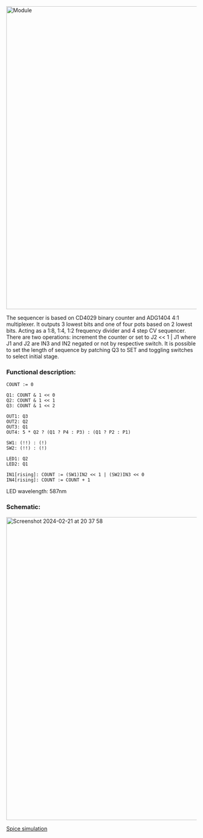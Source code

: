 <img width="800" alt="Module" src="https://github.com/P0ed/5Y-Mission/assets/5844101/9ac468b0-5209-44cd-90c3-2ca82e12e505">

The sequencer is based on CD4029 binary counter and ADG1404 4:1 multiplexer. It outputs 3 lowest bits and one of four pots based on 2 lowest bits. Acting as a 1:8, 1:4, 1:2 frequency divider and 4 step CV sequencer. There are two operations: increment the counter or set to J2 << 1 | J1 where J1 and J2 are IN3 and IN2 negated or not by respective switch. It is possible to set the length of sequence by patching Q3 to SET and toggling switches to select initial stage.

### Functional description:
```
COUNT := 0

Q1: COUNT & 1 << 0
Q2: COUNT & 1 << 1
Q3: COUNT & 1 << 2

OUT1: Q3
OUT2: Q2
OUT3: Q1
OUT4: 5 * Q2 ? (Q1 ? P4 : P3) : (Q1 ? P2 : P1)

SW1: (!!) : (!)
SW2: (!!) : (!)

LED1: Q2
LED2: Q1

IN1[rising]: COUNT := (SW1)IN2 << 1 | (SW2)IN3 << 0
IN4[rising]: COUNT := COUNT + 1
```
LED wavelength: 587nm

### Schematic:
<img width="800" alt="Screenshot 2024-02-21 at 20 37 58" src="https://github.com/P0ed/5Y-Mission/assets/5844101/7e692b03-cb84-4868-a20f-e05dcb8ecf77">

[Spice simulation](Sequencer.asc)
